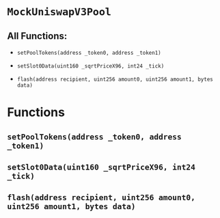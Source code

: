 # `MockUniswapV3Pool`

## All Functions:

- `setPoolTokens(address _token0, address _token1)`

- `setSlot0Data(uint160 _sqrtPriceX96, int24 _tick)`

- `flash(address recipient, uint256 amount0, uint256 amount1, bytes data)`

# Functions

## `setPoolTokens(address _token0, address _token1)`

## `setSlot0Data(uint160 _sqrtPriceX96, int24 _tick)`

## `flash(address recipient, uint256 amount0, uint256 amount1, bytes data)`
